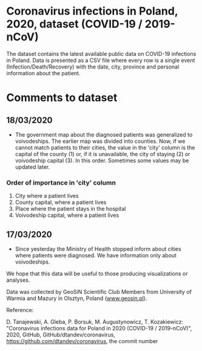# Coronavirus infections in Poland, 2020, dataset (COVID-19 / 2019-nCoV)

The dataset contains the latest available public data on COVID-19 infections in Poland. Data is presented as a CSV file where every row is a single event (Infection/Death/Recovery) with the date, city, province and personal information about the patient.

# Comments to dataset

## 18/03/2020
* The government map about the diagnosed patients was generalized to voivodeships. The earlier map was divided into counties. Now, if we cannot match patients to their cities, the value in the 'city' column is the capital of the county (1) or, if it is unavailable, the city of staying (2) or voivodeship capital (3). In this order. Sometimes some values may be updated later. 

### Order of importance in 'city' column
1. City where a patient lives
2. County capital, where a patient lives
3. Place where the patient stays in the hospital
4. Voivodeship capital, where a patient lives

## 17/03/2020 
* Since yesterday the Ministry of Health stopped inform about cities where patients were diagnosed. We have information only about voivodeships. 

We hope that this data will be useful to those producing visualizations or analyses.

Data was collected by GeoSiN Scientific Club Members from University of Warmia and Mazury in Olsztyn, Poland (www.geosin.pl). 

Reference:

D. Tanajewski, A. Gleba, P. Borsuk, M. Augustynowicz, T. Kozakiewicz: "Coronavirus infections data for Poland in 2020 (COVID-19 / 2019-nCoV)", 2020, GitHub, GitHub/dtandev/coronavirus, https://github.com/dtandev/coronavirus, the commit number 
